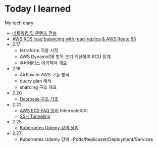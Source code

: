 # Today I learned

My tech diary

- [네트워킹 및 콘텐츠 전송](https://www.notion.so/fa539b8eb84a41a0bd8aab47dfe2e6ba)
- [AWS RDS load balancing with read-replica & AWS Route 53](https://www.notion.so/AWS-RDS-load-balancing-with-read-replica-AWS-Route-53-5ab682f1138e4ba29e36322db1f68a6c)
- 2.17
  - terraform 적용 시작 
  - AWS DynamoDB 항목 크기 계산하여 RCU 집계 
  - 쿠버네티스 아키텍쳐 개요
- 2.18 
  - Airflow in AWS 구동 방식 
  - query plan 해석 
  - sharding 구조 개요
- 2.20 
  - [Database 구조 기초](https://www.notion.so/Database-34be031742d54c0897d671da198cdd62)
- 2.21
  - [AWS EC2 FAQ 정리](https://www.notion.so/059be967400449d685df6dd690263574) hibernate까지
  - [SSH Tunneling](https://www.notion.so/SSH-Tunneling-74e25afe877647b68422c0202935b0ff)
- 2.25
  - [Kubernetes Udemy 강의 정리](https://www.notion.so/Overview-d5fc03e64ed745088945aeebb6bb3fcb)
- 2.27
  - Kubernetes Udemy 강의 : Pods/Replicaset/Deployment/Services

